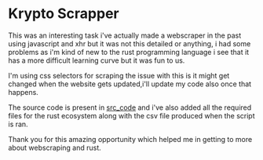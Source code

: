 # Krypto Scrapper

This was an interesting task i've actually made a webscraper in the past using javascript and xhr but it was not this detailed or anything, i had some problems as i'm kind of new to the rust programming language i see that it has a more difficult learning curve but it was fun to us.

I'm using css selectors for scraping the issue with this is it might get changed when the website gets updated,i'll update my code also once that happens.

The source code is present in [src_code](https://github.com/ArunKrishnan0x168/amfoss-tasks/tree/main/task-09/src) and i've also added all the required files for the rust ecosystem along with the csv file produced when the script is ran.

Thank you for this amazing opportunity which helped me in getting to more about webscraping and rust.